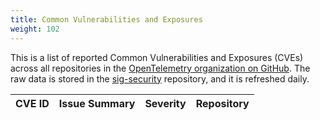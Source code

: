```yaml
---
title: Common Vulnerabilities and Exposures
weight: 102
---
```


This is a list of reported Common Vulnerabilities and Exposures (CVEs) across
all repositories in the
[OpenTelemetry organization on GitHub](https://github.com/open-telemetry/). The
raw data is stored in the
[sig-security](https://github.com/open-telemetry/sig-security) repository, and
it is refreshed daily.

  <table id="cve-table">
    <thead>
      <tr>
        <th>CVE ID</th>
        <th>Issue Summary</th>
        <th>Severity</th>
        <th>Repository</th>
      </tr>
    </thead>
    <tbody>
    </tbody>
  </table>

<script id="main-script">
  'use strict';
  (function() {
    function fetchAndRender() {
      fetchData()
        .then(renderTable);
    }

    function fetchData() {
      var url = 'https://raw.githubusercontent.com/open-telemetry/sig-security/data-source/published_output.json';
      return fetch(url)
        .then(function(response) {
          return response.json();
        });
    }

    function renderTable(data) {
      console.log(data)
      var table = document.getElementById('cve-table').querySelector('tbody');

      data.sort((a, b) => new Date(b.created_at) - new Date(a.created_at));

      data.forEach(item => {
        var row = table.insertRow();

        const cell1 = row.insertCell(0);
        const link = document.createElement('a');
        link.href = item['html_url'];
        link.target = '_blank';
        link.textContent = item['cve_id'];
        cell1.appendChild(link);

        const cell2 = row.insertCell(1);
        cell2.textContent = item['summary'];
        const cell3 = row.insertCell(2);
        cell3.textContent = item['severity'];

        const cell4 = row.insertCell(3);
        // cell4.textContent = item['repo'];
        const link2 = document.createElement('a');
        link2.href = 'https://www.github.com/open-telemetry/' + item['repo'] + '/security/advisories';
        link2.target = '_blank';
        link2.textContent = item['repo'];
        cell4.appendChild(link2);
      });
    }

    fetchAndRender();
  })();
</script>
